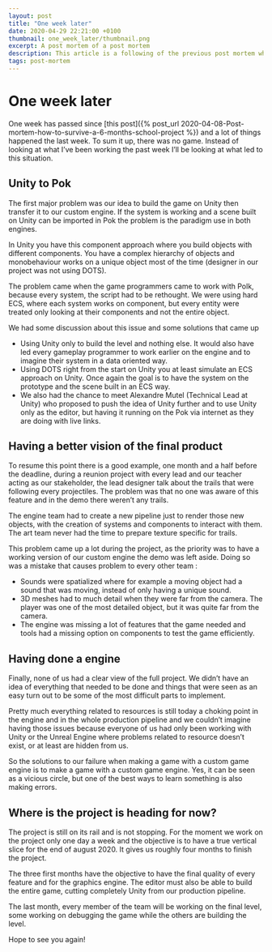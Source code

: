 ```yaml
---
layout: post
title: "One week later"
date: 2020-04-29 22:21:00 +0100
thumbnail: one_week_later/thumbnail.png
excerpt: A post mortem of a post mortem
description: This article is a following of the previous post mortem which take place one week later. Some more works has been done during this week and I try to sum up the good and the bad.1
tags: post-mortem
---
```


# One week later

One week has passed since [this post]({% post_url 2020-04-08-Post-mortem-how-to-survive-a-6-months-school-project %}) and a lot of things happened the last week. To sum it up, there was no game. Instead of looking at what I’ve been working the past week I’ll be looking at what led to this situation.


## Unity to Pok

The first major problem was our idea to build the game on Unity then transfer it to our custom engine. If the system is working and a scene built on Unity can be imported in Pok the problem is the paradigm use in both engines.

In Unity you have this component approach where you build objects with different components. You have a complex hierarchy of objects and monobehaviour works on a unique object most of the time (designer in our project was not using DOTS).

The problem came when the game programmers came to work with Polk, because every system, the script had to be rethought. We were using hard ECS, where each system works on component, but every entity were treated only looking at their components and not the entire object. 
 
We had some discussion about this issue and some solutions that came up

*   Using Unity only to build the level and nothing else. It would also have led every gameplay programmer to work earlier on the engine and to imagine their system in a data oriented way.
*   Using DOTS right from the start on Unity you at least simulate an ECS approach on Unity. Once again the goal is to have the system on the prototype and the scene built in an ECS way.
*   We also had the chance to meet Alexandre Mutel (Technical Lead at Unity) who proposed to push the idea of Unity further and to use Unity only as the editor, but having it running on the Pok via internet as they are doing with live links.


## Having a better vision of the final product

To resume this point there is a good example, one month and a half before the deadline, during a reunion project with every lead and our teacher acting as our stakeholder, the lead designer talk about the trails that were following every projectiles. The problem was that no one was aware of this feature and in the demo there weren’t any trails.  
 
The engine team had to create a new pipeline just to render those new objects, with the creation of systems and components to interact with them. The art team never had the time to prepare texture specific for trails. 


This problem came up a lot during the project, as the priority was to have a working version of our custom engine the demo was left aside. Doing so was a mistake that causes problem to every other team :

*   Sounds were spatialized where for example a moving object had a sound that was moving, instead of only having a unique sound.
*   3D meshes had to much detail when they were far from the camera. The player was one of the most detailed object, but it was quite far from the camera.
*   The engine was missing a lot of features that the game needed and tools had a missing option on components to test the game efficiently.


## Having done a engine

Finally, none of us had a clear view of the full project. We didn’t have an idea of everything that needed to be done and things that were seen as an easy turn out to be some of the most difficult parts to implement.  
 
Pretty much everything related to resources is still today a choking point in the engine and in the whole production pipeline and we couldn’t imagine having those issues because everyone of us had only been working with Unity or the Unreal Engine where problems related to resource doesn’t exist, or at least are hidden from us. 
 
So the solutions to our failure when making a game with a custom game engine is to make a game with a custom game engine. Yes, it can be seen as a vicious circle, but one of the best ways to learn something is also making errors.


## Where is the project is heading for now?

The  project is still on its rail and is not stopping. For the moment we work on the project only one day a week and the objective is to have a true vertical slice for the end of august 2020. It gives us roughly four months to finish the project.

The three first months have the objective to have the final quality of every feature and for the graphics engine. The editor must also be able to build the entire game, cutting completely Unity from our production pipeline.

The last month, every member of the team will be working on the final level, some working on debugging the game while the others are building the level. 
 
Hope to see you again!
